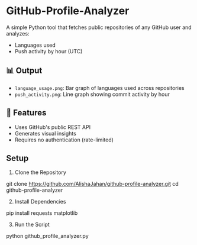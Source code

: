 # GitHub-Profile-Analyzer

A simple Python tool that fetches public repositories of any GitHub user and analyzes:

- Languages used
- Push activity by hour (UTC)

## 📊 Output

- `language_usage.png`: Bar graph of languages used across repositories
- `push_activity.png`: Line graph showing commit activity by hour

## 🔧 Features

- Uses GitHub's public REST API
- Generates visual insights
- Requires no authentication (rate-limited)

## Setup

1. Clone the Repository
   
git clone https://github.com/AlishaJahan/github-profile-analyzer.git
cd github-profile-analyzer

2. Install Dependencies
   
pip install requests matplotlib

3. Run the Script
   
python github_profile_analyzer.py

